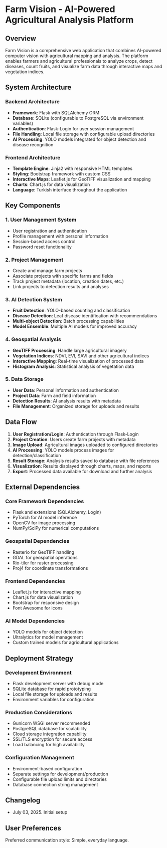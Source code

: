 # Farm Vision - AI-Powered Agricultural Analysis Platform

## Overview

Farm Vision is a comprehensive web application that combines AI-powered computer vision with agricultural mapping and analysis. The platform enables farmers and agricultural professionals to analyze crops, detect diseases, count fruits, and visualize farm data through interactive maps and vegetation indices.

## System Architecture

### Backend Architecture
- **Framework**: Flask with SQLAlchemy ORM
- **Database**: SQLite (configurable to PostgreSQL via environment variables)
- **Authentication**: Flask-Login for user session management
- **File Handling**: Local file storage with configurable upload directories
- **AI Processing**: YOLO models integrated for object detection and disease recognition

### Frontend Architecture
- **Template Engine**: Jinja2 with responsive HTML templates
- **Styling**: Bootstrap framework with custom CSS
- **Interactive Maps**: Leaflet.js for GeoTIFF visualization and mapping
- **Charts**: Chart.js for data visualization
- **Language**: Turkish interface throughout the application

## Key Components

### 1. User Management System
- User registration and authentication
- Profile management with personal information
- Session-based access control
- Password reset functionality

### 2. Project Management
- Create and manage farm projects
- Associate projects with specific farms and fields
- Track project metadata (location, creation dates, etc.)
- Link projects to detection results and analyses

### 3. AI Detection System
- **Fruit Detection**: YOLO-based counting and classification
- **Disease Detection**: Leaf disease identification with recommendations
- **Multi-object Detection**: Batch processing capabilities
- **Model Ensemble**: Multiple AI models for improved accuracy

### 4. Geospatial Analysis
- **GeoTIFF Processing**: Handle large agricultural imagery
- **Vegetation Indices**: NDVI, EVI, SAVI and other agricultural indices
- **Interactive Mapping**: Real-time visualization of processed data
- **Histogram Analysis**: Statistical analysis of vegetation data

### 5. Data Storage
- **User Data**: Personal information and authentication
- **Project Data**: Farm and field information
- **Detection Results**: AI analysis results with metadata
- **File Management**: Organized storage for uploads and results

## Data Flow

1. **User Registration/Login**: Authentication through Flask-Login
2. **Project Creation**: Users create farm projects with metadata
3. **Image Upload**: Agricultural images uploaded to configured directories
4. **AI Processing**: YOLO models process images for detection/classification
5. **Result Storage**: Analysis results saved to database with file references
6. **Visualization**: Results displayed through charts, maps, and reports
7. **Export**: Processed data available for download and further analysis

## External Dependencies

### Core Framework Dependencies
- Flask and extensions (SQLAlchemy, Login)
- PyTorch for AI model inference
- OpenCV for image processing
- NumPy/SciPy for numerical computations

### Geospatial Dependencies
- Rasterio for GeoTIFF handling
- GDAL for geospatial operations
- Rio-tiler for raster processing
- Proj4 for coordinate transformations

### Frontend Dependencies
- Leaflet.js for interactive mapping
- Chart.js for data visualization
- Bootstrap for responsive design
- Font Awesome for icons

### AI Model Dependencies
- YOLO models for object detection
- Ultralytics for model management
- Custom trained models for agricultural applications

## Deployment Strategy

### Development Environment
- Flask development server with debug mode
- SQLite database for rapid prototyping
- Local file storage for uploads and results
- Environment variables for configuration

### Production Considerations
- Gunicorn WSGI server recommended
- PostgreSQL database for scalability
- Cloud storage integration capability
- SSL/TLS encryption for secure access
- Load balancing for high availability

### Configuration Management
- Environment-based configuration
- Separate settings for development/production
- Configurable file upload limits and directories
- Database connection string management

## Changelog
- July 03, 2025. Initial setup

## User Preferences

Preferred communication style: Simple, everyday language.
